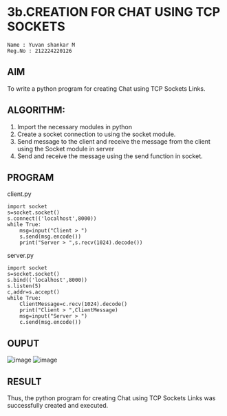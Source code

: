 # 3b.CREATION FOR CHAT USING TCP SOCKETS
```
Name : Yuvan shankar M
Reg.No : 212224220126
```
## AIM
To write a python program for creating Chat using TCP Sockets Links.
## ALGORITHM:
1. Import the necessary modules in python
2. Create a socket connection to using the socket module.
3. Send message to the client and receive the message from the client using the Socket module in
 server
4. Send and receive the message using the send function in socket.
## PROGRAM
client.py
```
import socket
s=socket.socket()
s.connect(('localhost',8000))
while True:
    msg=input("Client > ")
    s.send(msg.encode())
    print("Server > ",s.recv(1024).decode())
```
server.py
```
import socket
s=socket.socket()
s.bind(('localhost',8000))
s.listen(5)
c,addr=s.accept()
while True:
    ClientMessage=c.recv(1024).decode()
    print("Client > ",ClientMessage)
    msg=input("Server > ")
    c.send(msg.encode())
```
## OUPUT
![image](https://github.com/user-attachments/assets/59bcca84-5f5e-4aa2-8dff-1328dab654b6)
![image](https://github.com/user-attachments/assets/68d5a433-fec3-46ab-b9ff-0928dc2db9c5)


## RESULT
Thus, the python program for creating Chat using TCP Sockets Links was successfully 
created and executed.
